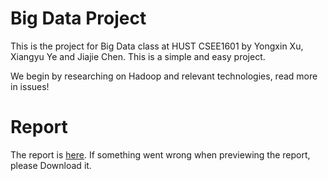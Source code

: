 # Big Data Project
This is the project for Big Data class at HUST CSEE1601 by Yongxin Xu, Xiangyu Ye and Jiajie Chen.
This is a simple and easy project.

We begin by researching on Hadoop and relevant technologies, read more in issues!

# Report
The report is [here](https://github.com/csee1601/big_data_project/blob/master/report.pdf). If something went wrong when previewing the report, please Download it.
